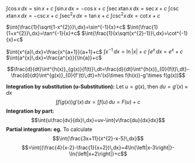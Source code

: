 $\int{\cos{x}\,dx}=\sin{x}+c$
$\int{\sin{x}\,dx}=-\cos{x}+c$
$\int{\sec{x}\tan{x}\,dx}=\sec{x}+c$
$\int{\csc{x}\tan{x}\,dx}=-\csc{x}+c$
$\int{\sec^{2}{x}\,dx}=\tan{x}+c$
$\int{\csc^{2}{x}\,dx}=\cot{x}+c$

$\int{\frac{1}{\sqrt{1-x^{2}}}\,dx}=\sin^{-1}{x}+c$
$\int{\frac{1}{1+x^{2}}\,dx}=\tan^{-1}{x}+c$
$\int{\frac{1}{x\sqrt{x^{2}-1}}\,dx}=\cot^{-1}{x}+c$

$\int{x^{a}\,dx}=\frac{x^{a+1}}{a+1}+c$
$\int{x^{-1}\,dx}=\ln{{\left|x\right|}}+c$
$\int{e^{x}\,dx}=e^{x}+c$
$\int{a^{x}\,dx}=\frac{a^{x}}{\ln{a}}+c$

$$\frac{d}{dt}\int^{h(x)}_{g(x)}{f(t)}\,dt=\frac{d}{dt}\int^{h(x)}_{0}{f(t)\,dt}-\frac{d}{dt}\int^{g(x)}_{0}{f'(t)\,dt}=h'(x)\times f(h(x))-g'\times f(g(x))$$

**Integration by substitution (u-Substitution):**
Let $u=g(x)$, then $du=g'(x)\times dx$
$$\int{f\big(g(x)\big)g'(x)\,dx}=\int{f(u)\,du}=F(u)+c$$
**Integration by part:**
$$\int{u\frac{dv}{dx}\,dx}=uv-\int{v\frac{du}{dx}dx}$$
**Partial integration:**
**eg.** To calculate
$$\int{\frac{3x+11}{x^{2}-x-5}\,dx}$$$$=\int{(\frac{4}{x-2}-\frac{1}{x+2})\,dx}=4\ln{\left|x-3\right|}-\ln{\left|x+2\right|}+c$$